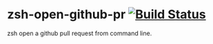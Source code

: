 zsh-open-github-pr [![Build Status](https://travis-ci.org/caarlos0/zsh-open-github-pr.svg?branch=master)](https://travis-ci.org/caarlos0/zsh-open-github-pr)
==================

zsh open a github pull request from command line.
